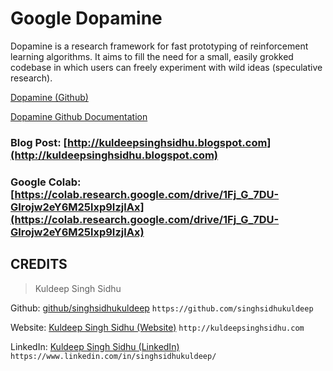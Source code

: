 # Google Dopamine

Dopamine is a research framework for fast prototyping of reinforcement learning algorithms. It aims to fill the need for a small, easily grokked codebase in which users can freely experiment with wild ideas (speculative research).

[Dopamine (Github)](https://github.com/google/dopamine)

[Dopamine Github Documentation](https://github.com/google/dopamine/tree/master/docs)


### Blog Post: [http://kuldeepsinghsidhu.blogspot.com](http://kuldeepsinghsidhu.blogspot.com)

### Google Colab: [https://colab.research.google.com/drive/1Fj_G_7DU-GIrojw2eY6M25lxp9IzjlAx](https://colab.research.google.com/drive/1Fj_G_7DU-GIrojw2eY6M25lxp9IzjlAx)


## CREDITS

>Kuldeep Singh Sidhu

Github: [github/singhsidhukuldeep](https://github.com/singhsidhukuldeep)
`https://github.com/singhsidhukuldeep`

Website: [Kuldeep Singh Sidhu (Website)](http://kuldeepsinghsidhu.com)
`http://kuldeepsinghsidhu.com`

LinkedIn: [Kuldeep Singh Sidhu (LinkedIn)](https://www.linkedin.com/in/singhsidhukuldeep/)
`https://www.linkedin.com/in/singhsidhukuldeep/`
